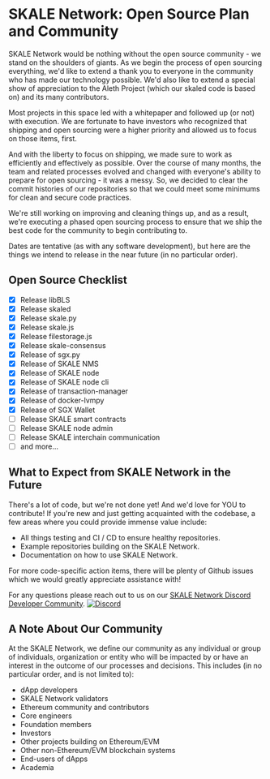 # SKALE Network: Open Source Plan and Community

SKALE Network would be nothing without the open source community - we stand on the shoulders of giants. As we begin the process of open sourcing everything, we'd like to extend a thank you to everyone in the community who has made our technology possible. We'd also like to extend a special show of appreciation to the Aleth Project (which our skaled code is based on) and its many contributors.

Most projects in this space led with a whitepaper and followed up (or not) with execution. We are fortunate to have investors who recognized that shipping and open sourcing were a higher priority and allowed us to focus on those items, first.

And with the liberty to focus on shipping, we made sure to work as efficiently and effectively as possible. Over the course of many months, the team and related processes evolved and changed with everyone's ability to prepare for open sourcing - it was a messy. So, we decided to clear the commit histories of our repositories so that we could meet some minimums for clean and secure code practices.

We're still working on improving and cleaning things up, and as a result, we're executing a phased open sourcing process to ensure that we ship the best code for the community to begin contributing to.

Dates are tentative (as with any software development), but here are the things we intend to release in the near future (in no particular order). 

## Open Source Checklist

-   [x] Release libBLS
-   [x] Release skaled
-   [x] Release skale.py
-   [x] Release skale.js
-   [x] Release filestorage.js
-   [x] Release skale-consensus
-   [x] Release of sgx.py
-   [x] Release of SKALE NMS
-   [x] Release of SKALE node
-   [x] Release of SKALE node cli
-   [x] Release of transaction-manager
-   [x] Release of docker-lvmpy
-   [x] Release of SGX Wallet
-   [ ] Release SKALE smart contracts
-   [ ] Release SKALE node admin
-   [ ] Release SKALE interchain communication
-   [ ] and more...

## What to Expect from SKALE Network in the Future

There's a lot of code, but we're not done yet! And we'd love for YOU to contribute! If you're new and just getting acquainted with the codebase, a few areas where you could provide immense value include:

-   All things testing and CI / CD to ensure healthy repositories.
-   Example repositories building on the SKALE Network.
-   Documentation on how to use SKALE Network.

For more code-specific action items, there will be plenty of Github issues which we would greatly appreciate assistance with!

For any questions please reach out to us on our [SKALE Network Discord Developer Community](https://discord.gg/vvUtWJB). [![Discord](https://img.shields.io/discord/534485763354787851.svg)](https://discord.gg/vvUtWJB)

## A Note About Our Community

At the SKALE Network, we define our community as any individual or group of individuals, organization or entity who will be impacted by or have an interest in the outcome of our processes and decisions. This includes (in no particular order, and is not limited to):

-   dApp developers
-   SKALE Network validators
-   Ethereum community and contributors
-   Core engineers
-   Foundation members
-   Investors
-   Other projects building on Ethereum/EVM
-   Other non-Ethereum/EVM blockchain systems
-   End-users of dApps
-   Academia

